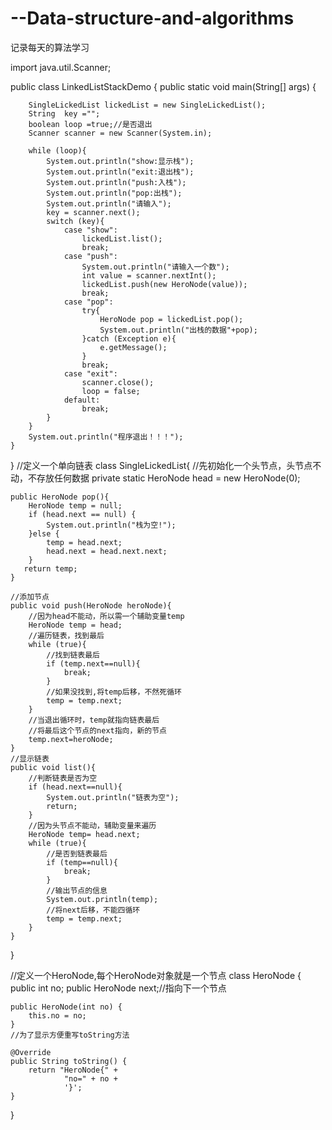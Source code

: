 # --Data-structure-and-algorithms
记录每天的算法学习


import java.util.Scanner;

public class LinkedListStackDemo {
    public static void main(String[] args) {

        SingleLickedList lickedList = new SingleLickedList();
        String  key ="";
        boolean loop =true;//是否退出
        Scanner scanner = new Scanner(System.in);

        while (loop){
            System.out.println("show:显示栈");
            System.out.println("exit:退出栈");
            System.out.println("push:入栈");
            System.out.println("pop:出栈");
            System.out.println("请输入");
            key = scanner.next();
            switch (key){
                case "show":
                    lickedList.list();
                    break;
                case "push":
                    System.out.println("请输入一个数");
                    int value = scanner.nextInt();
                    lickedList.push(new HeroNode(value));
                    break;
                case "pop":
                    try{
                        HeroNode pop = lickedList.pop();
                        System.out.println("出栈的数据"+pop);
                    }catch (Exception e){
                        e.getMessage();
                    }
                    break;
                case "exit":
                    scanner.close();
                    loop = false;
                default:
                    break;
            }
        }
        System.out.println("程序退出！！！");
    }
}
//定义一个单向链表
class SingleLickedList{
    //先初始化一个头节点，头节点不动，不存放任何数据
    private static HeroNode head = new HeroNode(0);

    public HeroNode pop(){
        HeroNode temp = null;
        if (head.next == null) {
            System.out.println("栈为空!");
        }else {
            temp = head.next;
            head.next = head.next.next;
        }
       return temp;
    }

    //添加节点
    public void push(HeroNode heroNode){
        //因为head不能动，所以需一个辅助变量temp
        HeroNode temp = head;
        //遍历链表，找到最后
        while (true){
            //找到链表最后
            if (temp.next==null){
                break;
            }
            //如果没找到,将temp后移，不然死循环
            temp = temp.next;
        }
        //当退出循环时，temp就指向链表最后
        //将最后这个节点的next指向，新的节点
        temp.next=heroNode;
    }
    //显示链表
    public void list(){
        //判断链表是否为空
        if (head.next==null){
            System.out.println("链表为空");
            return;
        }
        //因为头节点不能动，辅助变量来遍历
        HeroNode temp= head.next;
        while (true){
            //是否到链表最后
            if (temp==null){
                break;
            }
            //输出节点的信息
            System.out.println(temp);
            //将next后移，不能四循环
            temp = temp.next;
        }
    }
}

//定义一个HeroNode,每个HeroNode对象就是一个节点
class HeroNode {
    public int no;
    public HeroNode next;//指向下一个节点

    public HeroNode(int no) {
        this.no = no;
    }
    //为了显示方便重写toString方法

    @Override
    public String toString() {
        return "HeroNode{" +
                "no=" + no +
                '}';
    }
}
